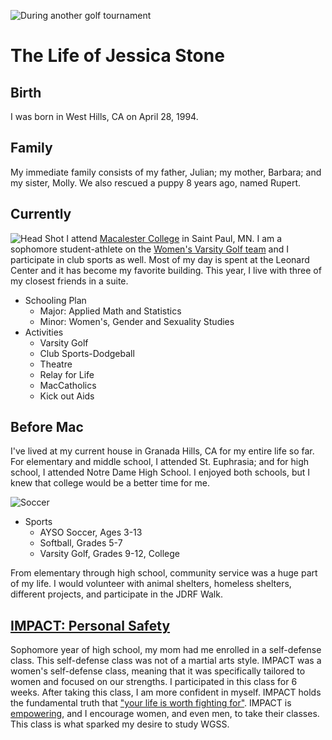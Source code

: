 ![During another golf tournament](http://athletics.macalester.edu/images/2012/9/16/rp_primary_jessica_stone_putt.jpg)

The Life of Jessica Stone
=========================

## Birth

I was born in West Hills, CA on April 28, 1994. 

## Family

My immediate family consists of my father, Julian; my mother, Barbara; and my sister, Molly. We also rescued a puppy 8 years ago, named Rupert.  


## Currently

![Head Shot](http://athletics.macalester.edu/images/2013/9/15/jessica_stone_14.jpg)
I attend [Macalester College](http://www.macalester.edu) in Saint Paul, MN. I am a sophomore student-athlete on the [Women's Varsity Golf team](http://www.youtube.com/watch?v=tDgIm25b3_M) and I participate in club sports as well. Most of my day is spent at the Leonard Center and it has become my favorite building. This year, I live with three of my closest friends in a suite. 

* Schooling Plan
    * Major: Applied Math and Statistics
    * Minor: Women's, Gender and Sexuality Studies
* Activities
    * Varsity Golf
    * Club Sports-Dodgeball
    * Theatre
    * Relay for Life
    * MacCatholics
    * Kick out Aids

## Before Mac

I've lived at my current house in Granada Hills, CA for my entire life so far. For elementary and middle school, I attended St. Euphrasia; and for high school, I attended Notre Dame High School. I enjoyed both schools, but I knew that college would be a better time for me. 

![Soccer](http://artie.com/20031215/arg-soccer-ball-zoomup-url.gif)
* Sports
    * AYSO Soccer, Ages 3-13
    * Softball, Grades 5-7
    * Varsity Golf, Grades 9-12, College
    
From elementary through high school, community service was a huge part of my life. I would volunteer with animal shelters, homeless shelters, different projects, and participate in the JDRF Walk. 

## [IMPACT: Personal Safety](http://www.impactpersonalsafety.com/)

Sophomore year of high school, my mom had me enrolled in a self-defense class. This self-defense class was not of a martial arts style. IMPACT was a women's self-defense class, meaning that it was specifically tailored to women and focused on our strengths. I participated in this class for 6 weeks. After taking this class, I am more confident in myself. IMPACT holds the fundamental truth that ["your life is worth fighting for"](http://www.impactpersonalsafety.com/impact/who-we-are/). IMPACT is [empowering](http://www.impactpersonalsafety.com/impact/why/), and I encourage women, and even men, to take their classes. This class is what sparked my desire to study WGSS. 
